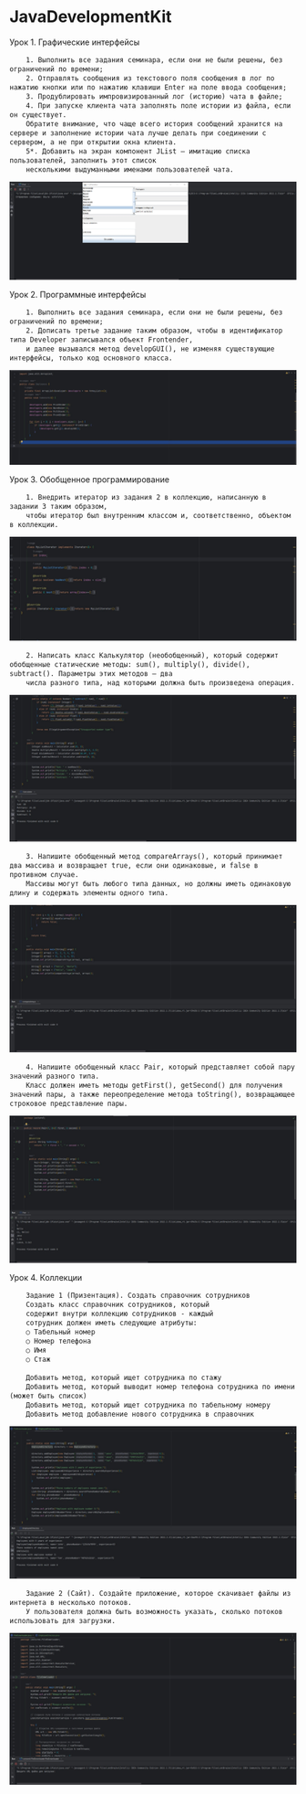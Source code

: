 # JavaDevelopmentKit


Урок 1. Графические интерфейсы


        1. Выполнить все задания семинара, если они не были решены, без ограничений по времени;
        2. Отправлять сообщения из текстового поля сообщения в лог по нажатию кнопки или по нажатию клавиши Enter на поле ввода сообщения;
        3. Продублировать импровизированный лог (историю) чата в файле;
        4. При запуске клиента чата заполнять поле истории из файла, если он существует. 
        Обратите внимание, что чаще всего история сообщений хранится на сервере и заполнение истории чата лучше делать при соединении с сервером, а не при открытии окна клиента.
        5*. Добавить на экран компонент JList – имитацию списка пользователей, заполнить этот список
        несколькими выдуманными именами пользователей чата.

![chat](/Scr/Screenshot_1.jpg)


Урок 2. Программные интерфейсы

        1. Выполнить все задания семинара, если они не были решены, без ограничений по времени;
        2. Дописать третье задание таким образом, чтобы в идентификатор типа Developer записывался объект Frontender, 
        и далее вызывался метод developGUI(), не изменяя существующие интерфейсы, только код основного класса.

![server](/Scr/Screenshot_2.jpg)


Урок 3. Обобщенное программирование

        1. Внедрить итератор из задания 2 в коллекцию, написанную в задании 3 таким образом,
        чтобы итератор был внутренним классом и, соответственно, объектом в коллекции.

![iterator](/Scr/Screenshot_3.jpg)
        

        2. Написать класс Калькулятор (необобщенный), который содержит обобщенные статические методы: sum(), multiply(), divide(), subtract(). Параметры этих методов – два
        числа разного типа, над которыми должна быть произведена операция.

![Calculator](/Scr/Screenshot_4.jpg)
        

        3. Напишите обобщенный метод compareArrays(), который принимает два массива и возвращает true, если они одинаковые, и false в противном случае. 
        Массивы могут быть любого типа данных, но должны иметь одинаковую длину и содержать элементы одного типа. 

![compareArrays](/Scr/Screenshot_6.jpg)


        4. Напишите обобщенный класс Pair, который представляет собой пару значений разного типа. 
        Класс должен иметь методы getFirst(), getSecond() для получения значений пары, а также переопределение метода toString(), возвращающее строковое представление пары.

![Pair](/Scr/Screenshot_5.jpg)


Урок 4. Коллекции


        Задание 1 (Призентация). Создать справочник сотрудников
        Создать класс справочник сотрудников, который
        содержит внутри коллекцию сотрудников - каждый
        сотрудник должен иметь следующие атрибуты:
        ○ Табельный номер
        ○ Номер телефона
        ○ Имя
        ○ Стаж

        Добавить метод, который ищет сотрудника по стажу
        Добавить метод, который выводит номер телефона сотрудника по имени (может быть список)
        Добавить метод, который ищет сотрудника по табельному номеру
        Добавить метод добавление нового сотрудника в справочник

![ED](/Scr/Screenshot_7.jpg)

        
        Задание 2 (Сайт). Создайте приложение, которое скачивает файлы из интернета в несколько потоков.
        У пользователя должна быть возможность указать, сколько потоков использовать для загрузки.


![FD](/Scr/Screenshot_8.jpg)